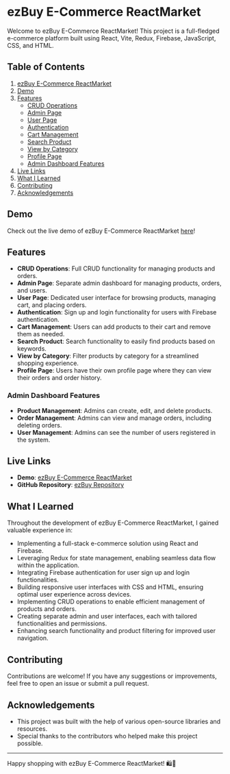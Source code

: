 # ezBuy E-Commerce ReactMarket

Welcome to ezBuy E-Commerce ReactMarket! This project is a full-fledged e-commerce platform built using React, Vite, Redux, Firebase, JavaScript, CSS, and HTML.

## Table of Contents

1. [ezBuy E-Commerce ReactMarket](#ezbuy-e-commerce-reactmarket)
2. [Demo](#demo)
3. [Features](#features)
   - [CRUD Operations](#crud-operations)
   - [Admin Page](#admin-page)
   - [User Page](#user-page)
   - [Authentication](#authentication)
   - [Cart Management](#cart-management)
   - [Search Product](#search-product)
   - [View by Category](#view-by-category)
   - [Profile Page](#profile-page)
   - [Admin Dashboard Features](#admin-dashboard-features)
4. [Live Links](#live-links)
5. [What I Learned](#what-i-learned)
6. [Contributing](#contributing)
7. [Acknowledgements](#acknowledgements)

## Demo

Check out the live demo of ezBuy E-Commerce ReactMarket [here](#)!

## Features

- **CRUD Operations**: Full CRUD functionality for managing products and orders.
- **Admin Page**: Separate admin dashboard for managing products, orders, and users.
- **User Page**: Dedicated user interface for browsing products, managing cart, and placing orders.
- **Authentication**: Sign up and login functionality for users with Firebase authentication.
- **Cart Management**: Users can add products to their cart and remove them as needed.
- **Search Product**: Search functionality to easily find products based on keywords.
- **View by Category**: Filter products by category for a streamlined shopping experience.
- **Profile Page**: Users have their own profile page where they can view their orders and order history.

### Admin Dashboard Features

- **Product Management**: Admins can create, edit, and delete products.
- **Order Management**: Admins can view and manage orders, including deleting orders.
- **User Management**: Admins can see the number of users registered in the system.

## Live Links

- **Demo**: [ezBuy E-Commerce ReactMarket](#)
- **GitHub Repository**: [ezBuy Repository](#)

## What I Learned

Throughout the development of ezBuy E-Commerce ReactMarket, I gained valuable experience in:

- Implementing a full-stack e-commerce solution using React and Firebase.
- Leveraging Redux for state management, enabling seamless data flow within the application.
- Integrating Firebase authentication for user sign up and login functionalities.
- Building responsive user interfaces with CSS and HTML, ensuring optimal user experience across devices.
- Implementing CRUD operations to enable efficient management of products and orders.
- Creating separate admin and user interfaces, each with tailored functionalities and permissions.
- Enhancing search functionality and product filtering for improved user navigation.

## Contributing

Contributions are welcome! If you have any suggestions or improvements, feel free to open an issue or submit a pull request.

## Acknowledgements

- This project was built with the help of various open-source libraries and resources.
- Special thanks to the contributors who helped make this project possible.

---

Happy shopping with ezBuy E-Commerce ReactMarket! 🛍️🚀
